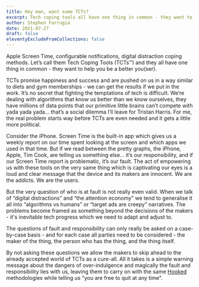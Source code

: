 ```yaml
---
title: Hey man, want some TCTs?
excerpt: Tech coping tools all have one thing in common - they want to help you be a better you. But there is something deeper and more worrying which they imply.
author: Stephen Farrugia
date: 2021-07-27
draft: false
eleventyExcludeFromCollections: false
---
```


Apple Screen Time, configurable notifications, digital distraction coping methods. Let’s call them Tech Coping Tools (TCTs™) and they all have one thing in common - they want to help you be a better you(ser). 

TCTs promise happiness and success and are pushed on us in a way similar to diets and gym memberships - we can get the results if we put in the work. It’s no secret that fighting the temptations of tech is difficult. We’re dealing with algorithms that know us better than we know ourselves, they have millions of data points that our primitive little brains can’t compete with yada yada yada... that’s a social dilemma I’ll leave for Tristan Harris. For me, the real problem starts way before TCTs are even needed and it gets a little more political.

Consider the iPhone. Screen Time is the built-in app which gives us a weekly report on our time spent looking at the screen and which apps we used in that time. But if we read between the pretty graphs, the iPhone, Apple, Tim Cook, are telling us something else… it’s our responsibility, and if our Screen Time report is problematic, it’s our fault. The act of empowering us with these tools on the very same thing which is captivating our eyes is a loud and clear message that the device and its makers are innocent. We are the addicts. We are the users. 

But the very question of who is at fault is not really even valid. When we talk of “digital distractions” and “the attention economy” we tend to generalise it all into “algorithms vs humans” or “target ads are creepy” narratives. The problems become framed as something beyond the decisions of the makers - it's inevitable tech progress which we need to adapt and adjust to.

The questions of fault and responsibility can only really be asked on a case-by-case basis - and for each case all parties need to be considered - the maker of the thing, the person who has the thing, and the thing itself.

By not asking these questions we allow the makers to skip ahead to the already accepted world of TCTs as a cure-all. All it takes is a simple warning message about the dangers of over-indulgence and magically the fault and responsibility lies with us, leaving them to carry on with the same [Hooked](https://www.goodreads.com/book/show/22668729-hooked) methodologies while telling us "you are free to quit at any time".
